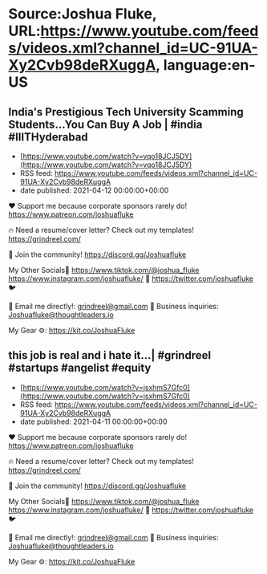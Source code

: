 # Source:Joshua Fluke, URL:https://www.youtube.com/feeds/videos.xml?channel_id=UC-91UA-Xy2Cvb98deRXuggA, language:en-US

## India's Prestigious Tech University Scamming Students...You Can Buy A Job | #india #IIITHyderabad
 - [https://www.youtube.com/watch?v=vqo18JCJ5DY](https://www.youtube.com/watch?v=vqo18JCJ5DY)
 - RSS feed: https://www.youtube.com/feeds/videos.xml?channel_id=UC-91UA-Xy2Cvb98deRXuggA
 - date published: 2021-04-12 00:00:00+00:00

❤️ Support me because corporate sponsors rarely do! 
 https://www.patreon.com/joshuafluke

🔥 Need a resume/cover letter? Check out my templates!  
https://grindreel.com/

👊 Join the community! 
https://discord.gg/Joshuafluke

My Other Socials🤳
https://www.tiktok.com/@joshua_fluke
https://www.instagram.com/joshuafluke/  📸
https://twitter.com/joshuafluke  🐦

📧 Email me directly!: grindreel@gmail.com
📧 Business inquiries: Joshuafluke@thoughtleaders.io  

My Gear ⚙️:  https://kit.co/JoshuaFluke

## this job is real and i hate it...| #grindreel #startups #angelist #equity
 - [https://www.youtube.com/watch?v=jsxhmS7Gfc0](https://www.youtube.com/watch?v=jsxhmS7Gfc0)
 - RSS feed: https://www.youtube.com/feeds/videos.xml?channel_id=UC-91UA-Xy2Cvb98deRXuggA
 - date published: 2021-04-11 00:00:00+00:00

❤️ Support me because corporate sponsors rarely do! 
 https://www.patreon.com/joshuafluke

🔥 Need a resume/cover letter? Check out my templates!  
https://grindreel.com/

👊 Join the community! 
https://discord.gg/Joshuafluke

My Other Socials🤳
https://www.tiktok.com/@joshua_fluke
https://www.instagram.com/joshuafluke/  📸
https://twitter.com/joshuafluke  🐦

📧 Email me directly!: grindreel@gmail.com
📧 Business inquiries: Joshuafluke@thoughtleaders.io  

My Gear ⚙️:  https://kit.co/JoshuaFluke

